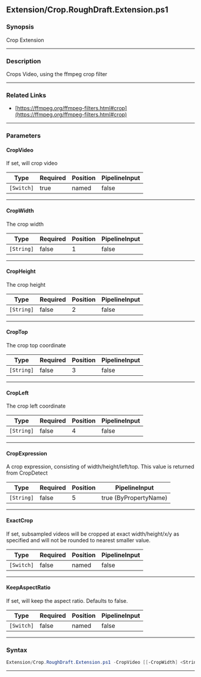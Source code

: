 
Extension/Crop.RoughDraft.Extension.ps1
---------------------------------------
### Synopsis
Crop Extension

---
### Description

Crops Video, using the ffmpeg crop filter

---
### Related Links
* [https://ffmpeg.org/ffmpeg-filters.html#crop](https://ffmpeg.org/ffmpeg-filters.html#crop)



---
### Parameters
#### **CropVideo**

If set, will crop video






|Type      |Required|Position|PipelineInput|
|----------|--------|--------|-------------|
|`[Switch]`|true    |named   |false        |



---
#### **CropWidth**

The crop width






|Type      |Required|Position|PipelineInput|
|----------|--------|--------|-------------|
|`[String]`|false   |1       |false        |



---
#### **CropHeight**

The crop height






|Type      |Required|Position|PipelineInput|
|----------|--------|--------|-------------|
|`[String]`|false   |2       |false        |



---
#### **CropTop**

The crop top coordinate






|Type      |Required|Position|PipelineInput|
|----------|--------|--------|-------------|
|`[String]`|false   |3       |false        |



---
#### **CropLeft**

The crop left coordinate






|Type      |Required|Position|PipelineInput|
|----------|--------|--------|-------------|
|`[String]`|false   |4       |false        |



---
#### **CropExpression**

A crop expression, consisting of width/height/left/top.  This value is returned from CropDetect






|Type      |Required|Position|PipelineInput        |
|----------|--------|--------|---------------------|
|`[String]`|false   |5       |true (ByPropertyName)|



---
#### **ExactCrop**

If set, subsampled videos will be cropped at exact width/height/x/y as specified and will not be rounded to nearest smaller value.






|Type      |Required|Position|PipelineInput|
|----------|--------|--------|-------------|
|`[Switch]`|false   |named   |false        |



---
#### **KeepAspectRatio**

If set, will keep the aspect ratio.  Defaults to false.






|Type      |Required|Position|PipelineInput|
|----------|--------|--------|-------------|
|`[Switch]`|false   |named   |false        |



---
### Syntax
```PowerShell
Extension/Crop.RoughDraft.Extension.ps1 -CropVideo [[-CropWidth] <String>] [[-CropHeight] <String>] [[-CropTop] <String>] [[-CropLeft] <String>] [[-CropExpression] <String>] [-ExactCrop] [-KeepAspectRatio] [<CommonParameters>]
```
---



